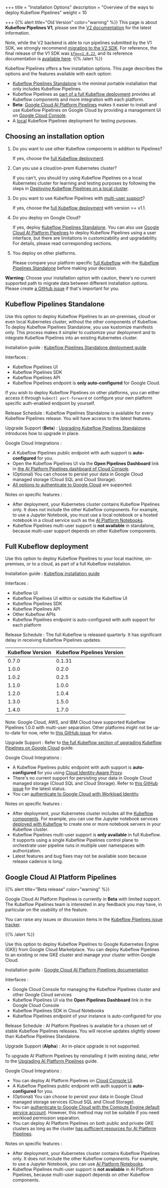 +++
title = "Installation Options"
description = "Overview of the ways to deploy Kubeflow Pipelines"
weight = 10
                    
+++
{{% alert title="Old Version" color="warning" %}}
This page is about __Kubeflow Pipelines V1__, please see the [V2 documentation](/docs/components/pipelines) for the latest information.

Note, while the V2 backend is able to run pipelines submitted by the V1 SDK, we strongly recommend [migrating to the V2 SDK](/docs/components/pipelines/user-guides/migration).
For reference, the final release of the V1 SDK was [`kfp==1.8.22`](https://pypi.org/project/kfp/1.8.22/), and its reference documentation is [available here](https://kubeflow-pipelines.readthedocs.io/en/1.8.22/).
{{% /alert %}}

Kubeflow Pipelines offers a few installation options.
This page describes the options and the features available
with each option:

* [Kubeflow Pipelines Standalone](#kubeflow-pipelines-standalone) is the minimal
portable installation that only includes Kubeflow Pipelines.
* Kubeflow Pipelines as [part of a full Kubeflow deployment](/docs/started/installing-kubeflow/#kubeflow-ai-reference-platform) provides
all Kubeflow components and more integration with each platform.
* **Beta**: [Google Cloud AI Platform Pipelines](#google-cloud-ai-platform-pipelines) makes it easier to install and use Kubeflow Pipelines on Google Cloud by providing a management UI on [Google Cloud Console](https://console.cloud.google.com/ai-platform/pipelines/clusters).
* A [local](/docs/components/pipelines/legacy-v1/installation/localcluster-deployment) Kubeflow Pipelines deployment for testing purposes.

## Choosing an installation option

1. Do you want to use other Kubeflow components in addition to Pipelines?

    If yes, choose the [full Kubeflow deployment](/docs/started/installing-kubeflow/#kubeflow-ai-reference-platform).
1. Can you use a cloud/on-prem Kubernetes cluster?

    If you can't, you should try using Kubeflow Pipelines on a local Kubernetes cluster for learning and testing purposes by following the steps in [Deploying Kubeflow Pipelines on a local cluster](/docs/components/pipelines/legacy-v1/installation/localcluster-deployment).
1. Do you want to use Kubeflow Pipelines with [multi-user support](https://github.com/kubeflow/pipelines/issues/1223)?

    If yes, choose the [full Kubeflow deployment](/docs/started/installing-kubeflow/#kubeflow-ai-reference-platform) with version >= v1.1.
1. Do you deploy on Google Cloud?

    If yes, deploy [Kubeflow Pipelines Standalone](#kubeflow-pipelines-standalone). You can also
    use [Google Cloud AI Platform Pipelines](#google-cloud-ai-platform-pipelines) to deploy Kubeflow Pipelines
    using a user interface, but there are limitations in
    customizability and upgradability. For details, please read corresponding
    sections.
1. You deploy on other platforms.

    Please compare your platform specific [full Kubeflow](/docs/started/installing-kubeflow/#kubeflow-ai-reference-platform) with the
    [Kubeflow Pipelines Standalone](#kubeflow-pipelines-standalone) before making your decision.

**Warning:** Choose your installation option with caution, there's no current
supported path to migrate data between different installation options. Please
create [a GitHub issue](https://github.com/kubeflow/pipelines/issues/new/choose)
if that's important for you.


<a id="standalone"></a>
## Kubeflow Pipelines Standalone

Use this option to deploy Kubeflow Pipelines to an on-premises, cloud
or even local Kubernetes cluster, without the other components of Kubeflow.
To deploy Kubeflow Pipelines Standalone, you use kustomize manifests only.
This process makes it simpler to customize your deployment and to integrate
Kubeflow Pipelines into an existing Kubernetes cluster.

Installation guide
: [Kubeflow Pipelines Standalone deployment
  guide](/docs/components/pipelines/legacy-v1/installation/standalone-deployment/)

Interfaces
:
  * Kubeflow Pipelines UI
  * Kubeflow Pipelines SDK
  * Kubeflow Pipelines API
  * Kubeflow Pipelines endpoint is **only auto-configured** for Google Cloud.

  If you wish to deploy Kubeflow Pipelines on other platforms, you can either access it through
  `kubectl port-forward` or configure your own platform specific auth-enabled
  endpoint by yourself.

Release Schedule
: Kubeflow Pipelines Standalone is available for every Kubeflow Pipelines release.
You will have access to the latest features.

Upgrade Support (**Beta**)
: [Upgrading Kubeflow Pipelines Standalone](/docs/components/pipelines/legacy-v1/installation/standalone-deployment/#upgrading-kubeflow-pipelines) introduces how to upgrade
in place.

Google Cloud Integrations
:
  * A Kubeflow Pipelines public endpoint with auth support is **auto-configured** for you.
  * Open the Kubeflow Pipelines UI via the **Open Pipelines Dashboard** link in [the AI Platform Pipelines dashboard of Cloud Console](https://console.cloud.google.com/ai-platform/pipelines/clusters).
  * (Optional) You can choose to persist your data in Google Cloud managed storage (Cloud SQL and Cloud Storage).
  * [All options to authenticate to Google Cloud](https://googlecloudplatform.github.io/kubeflow-gke-docs/docs/pipelines/authentication-pipelines/) are supported.

Notes on specific features
:
  * After deployment, your Kubernetes cluster contains Kubeflow Pipelines only.
  It does not include the other Kubeflow components.
  For example, to use a Jupyter Notebook, you must use a local notebook or a
  hosted notebook in a cloud service such as the [AI Platform
  Notebooks](https://cloud.google.com/ai-platform/notebooks/docs/).
  * Kubeflow Pipelines multi-user support is **not available** in standalone, because
  multi-user support depends on other Kubeflow components.

<a id="full-kubeflow"></a>
## Full Kubeflow deployment

Use this option to deploy Kubeflow Pipelines to your local machine, on-premises,
or to a cloud, as part of a full Kubeflow installation.

Installation guide
: [Kubeflow installation guide](/docs/started/)

Interfaces
:
  * Kubeflow UI
  * Kubeflow Pipelines UI within or outside the Kubeflow UI
  * Kubeflow Pipelines SDK
  * Kubeflow Pipelines API
  * Other Kubeflow APIs
  * Kubeflow Pipelines endpoint is auto-configured with auth support for each platform

Release Schedule
: The full Kubeflow is released quarterly. It has significant delay in receiving
Kubeflow Pipelines updates.

| Kubeflow Version       | Kubeflow Pipelines Version |
|------------------------|----------------------------|
| 0.7.0                  | 0.1.31                     |
| 1.0.0                  | 0.2.0                      |
| 1.0.2                  | 0.2.5                      |
| 1.1.0                  | 1.0.0                      |
| 1.2.0                  | 1.0.4                      |
| 1.3.0                  | 1.5.0                      |
| 1.4.0                  | 1.7.0                      |

Note: Google Cloud, AWS, and IBM Cloud have supported Kubeflow Pipelines 1.0.0 with multi-user separation. Other platforms might not be up-to-date for now, refer to [this GitHub issue](https://github.com/kubeflow/manifests/issues/1364#issuecomment-668415871) for status.

Upgrade Support
:
Refer to [the full Kubeflow section of upgrading Kubeflow Pipelines on Google Cloud](https://googlecloudplatform.github.io/kubeflow-gke-docs/docs/pipelines/upgrade/#full-kubeflow) guide.

Google Cloud Integrations
:
  * A Kubeflow Pipelines public endpoint with auth support is **auto-configured** for you using [Cloud Identity-Aware Proxy](https://cloud.google.com/iap).
  * There's no current support for persisting your data in Google Cloud managed storage (Cloud SQL and Cloud Storage). Refer to [this GitHub issue](https://github.com/kubeflow/pipelines/issues/4356) for the latest status.
  * You can [authenticate to Google Cloud with Workload Identity](https://googlecloudplatform.github.io/kubeflow-gke-docs/docs/pipelines/authentication-pipelines/#workload-identity).

Notes on specific features
:
  * After deployment, your Kubernetes cluster includes all the
  [Kubeflow components](/docs/components/).
  For example, you can use the Jupyter notebook services
  [deployed with Kubeflow](/docs/components/notebooks/) to create one or more notebook
  servers in your Kubeflow cluster.
  * Kubeflow Pipelines multi-user support is **only available** in full Kubeflow. It supports
  using a single Kubeflow Pipelines control plane to orchestrate user pipeline
  runs in multiple user namespaces with authorization.
  * Latest features and bug fixes may not be available soon because release
  cadence is long.

<a id="marketplace"></a>
## Google Cloud AI Platform Pipelines

{{% alert title="Beta release" color="warning" %}}
<p>Google Cloud AI Platform Pipelines is currently in <b>Beta</b> with
  limited support. The Kubeflow Pipelines team is interested in any feedback you may have,
  in particular on the usability of the feature.

  You can raise any issues or discussion items in the
  <a href="https://github.com/kubeflow/pipelines/issues">Kubeflow Pipelines
  issue tracker</a>.</p>
{{% /alert %}}

Use this option to deploy Kubeflow Pipelines to Google Kubernetes Engine (GKE)
from Google Cloud Marketplace. You can deploy Kubeflow Pipelines to an existing or new
GKE cluster and manage your cluster within Google Cloud.

Installation guide
: [Google Cloud AI Platform Pipelines documentation](https://cloud.google.com/ai-platform/pipelines/docs)

Interfaces
:
  * Google Cloud Console for managing the Kubeflow Pipelines cluster and other Google Cloud
    services
  * Kubeflow Pipelines UI via the **Open Pipelines Dashboard** link in the
    Google Cloud Console
  * Kubeflow Pipelines SDK in Cloud Notebooks
  * Kubeflow Pipelines endpoint of your instance is auto-configured for you

Release Schedule
: AI Platform Pipelines is available for a chosen set of stable Kubeflow
Pipelines releases. You will receive updates slightly slower than Kubeflow
Pipelines Standalone.

Upgrade Support (**Alpha**)
: An in-place upgrade is not supported.

To upgrade AI Platform Pipelines by reinstalling it (with existing data), refer to the [Upgrading AI Platform Pipelines](https://googlecloudplatform.github.io/kubeflow-gke-docs/docs/pipelines/upgrade/#ai-platform-pipelines) guide.

Google Cloud Integrations
:
  * You can deploy AI Platform Pipelines on [Cloud Console UI](https://console.cloud.google.com/marketplace/details/google-cloud-ai-platform/kubeflow-pipelines).
  * A Kubeflow Pipelines public endpoint with auth support is **auto-configured** for you.
  * (Optional) You can choose to persist your data in Google Cloud managed storage services (Cloud SQL and Cloud Storage).
  * You can [authenticate to Google Cloud with the Compute Engine default service account](https://googlecloudplatform.github.io/kubeflow-gke-docs/docs/pipelines/authentication-pipelines/#compute-engine-default-service-account). However, this method may not be suitable if you need workload permission separation.
  * You can deploy AI Platform Pipelines on both public and private GKE clusters as long as the cluster [has sufficient resources for AI Platform Pipelines](https://cloud.google.com/ai-platform/pipelines/docs/configure-gke-cluster#ensure).

Notes on specific features
:
  * After deployment, your Kubernetes cluster contains Kubeflow Pipelines only.
  It does not include the other Kubeflow components.
  For example, to use a Jupyter Notebook, you can use [AI Platform
  Notebooks](https://cloud.google.com/ai-platform/notebooks/docs/).
  * Kubeflow Pipelines multi-user support is **not available** in AI Platform Pipelines, because
  multi-user support depends on other Kubeflow components.
